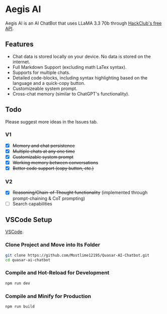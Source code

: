 # Aegis AI

Aegis AI is an AI ChatBot that uses LLaMA 3.3 70b through [HackClub's free API](https://ai.hackclub.com).

## Features

- Chat data is stored locally on your device. No data is stored on the internet.
- Full Markdown Support (excluding math LaTex syntax).
- Supports for multiple chats.
- Detailed code-blocks, including syntax highlighting based on the language and a quick-copy button.
- Customizeable system prompt.
- Cross-chat memory (similar to ChatGPT's functionality).

## Todo

Please suggest more ideas in the Issues tab.

### V1

- [x] ~~Memory and chat persistence~~
- [x] ~~Multiple chats at any one time~~
- [x] ~~Customizable system prompt~~
- [x] ~~Working memory between conversations~~
- [x] ~~Better code support (copy button, etc.)~~

### V2

- [x] ~~Reasoning/Chain-of-Thought functionality~~ (implemented through prompt-chaining & CoT prompting)
- [ ] Search capabilities

## VSCode Setup

[VSCode](https://code.visualstudio.com/).

### Clone Project and Move into Its Folder

```sh
git clone https://github.com/Mostlime12195/Quasar-AI-Chatbot.git
cd quasar-ai-chatbot
```

### Compile and Hot-Reload for Development

```sh
npm run dev
```

### Compile and Minify for Production

```sh
npm run build
```
